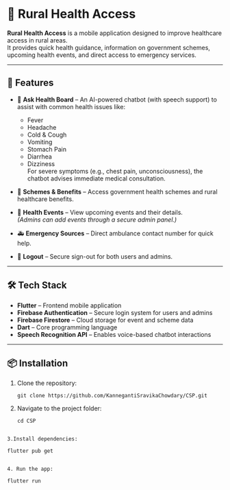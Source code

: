 # 🌾 Rural Health Access

**Rural Health Access** is a mobile application designed to improve healthcare access in rural areas.  
It provides quick health guidance, information on government schemes, upcoming health events, and direct access to emergency services.  

---

## 🚀 Features

- 💬 **Ask Health Board** – An AI-powered chatbot (with speech support) to assist with common health issues like:
  - Fever
  - Headache
  - Cold & Cough
  - Vomiting
  - Stomach Pain
  - Diarrhea
  - Dizziness  
  For severe symptoms (e.g., chest pain, unconsciousness), the chatbot advises immediate medical consultation.

- 📜 **Schemes & Benefits** – Access government health schemes and rural healthcare benefits.

- 📅 **Health Events** – View upcoming events and their details.  
  *(Admins can add events through a secure admin panel.)*

- 🚑 **Emergency Sources** – Direct ambulance contact number for quick help.

- 🔐 **Logout** – Secure sign-out for both users and admins.

---

## 🛠 Tech Stack
- **Flutter** – Frontend mobile application
- **Firebase Authentication** – Secure login system for users and admins
- **Firebase Firestore** – Cloud storage for event and scheme data
- **Dart** – Core programming language
- **Speech Recognition API** – Enables voice-based chatbot interactions

---


## 📦 Installation

1. Clone the repository:
   ```
   git clone https://github.com/KannegantiSravikaChowdary/CSP.git
   ```
   
2. Navigate to the project folder:
   ```
   cd CSP
  ```

3.Install dependencies:
  ```
    flutter pub get
  ```

4. Run the app:
  ```
    flutter run
  ```



